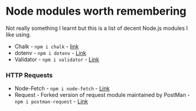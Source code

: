 # Node modules worth remembering

Not really something I learnt but this is a list of decent Node.js modules I like using.

-   Chalk - `npm i chalk` - [link](https://www.npmjs.com/package/chalk)
-   dotenv - `npm i dotenv` - [Link](https://www.npmjs.com/package/dotenv)
-   Validator - `npm i validator` - [Link](https://www.npmjs.com/package/validator)

### HTTP Requests
-   Node-Fetch - `npm i node-fetch` - [Link](https://www.npmjs.com/package/node-fetch)
-   Request - Forked version of request module maintained by PostMan - `npm i postman-request` - [Link](https://www.npmjs.com/package/postman-request)
